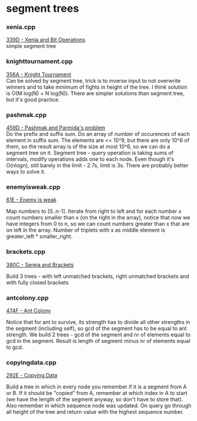 # segment trees

### xenia.cpp
[339D - Xenia and Bit Operations](http://codeforces.com/contest/339/problem/D) </br>
simple segment tree

### knighttournament.cpp
[356A - Knight Tournament](http://codeforces.com/contest/356/problem/A) </br>
Can be solved by segment tree, trick is to inverse input to not overwrite winners and to take minimum of fights in height of the tree. I think solution is O(M log(N) + N log(N)). There are simpler solutions than segment tree, but it's good practice.

### pashmak.cpp
[459D - Pashmak and Parmida's problem](https://codeforces.com/contest/459/problem/D) </br>
Do the prefix and suffix sum. Do an array of number of occurences of each element in suffix sum. The elements are <= 10^9, but there are only 10^6 of them, so the result array is of the size at most 10^6, so we can do a segment tree on it. Segment tree - query operation is taking sums of intervals, modify operations adds one to each node. Even though it's O(nlogn), still barely in the limit - 2.7s, limit is 3s. There are probably better ways to solve it.

### enemyisweak.cpp
[61E - Enemy is weak](https://codeforces.com/contest/61/problem/E) </br>

Map numbers to [0..n-1]. Iterate from right to left and for each number x count numbers smaller than x (on the right in the array), notice that now we have integers from 0 to n, so we can count numbers greater than x that are on left in the array. Number of triplets with x as middle element is greater_left * smaller_right.

### brackets.cpp
[380C - Sereja and Brackets](https://codeforces.com/contest/380/problem/C) </br>

Build 3 trees - with left unmatched brackets, right unmatched brackets and with fully closed brackets

### antcolony.cpp
[474F - Ant Colony](https://codeforces.com/contest/474/problem/F) </br>

Notice that for ant to survive, its strength has to divide all other strengths in the segment (including self), so gcd of the segment has to be equal to ant strength. We build 2 trees - gcd of the segment and nr of elements equal to gcd in the segment. Result is length of segment minus nr of elements equal to gcd. 

### copyingdata.cpp
[292E - Copying Data](https://codeforces.com/contest/292/problem/E) </br>

Build a tree in which in every node you remember if it is a segment from A or B. If it should be "copied" from A, remember at which index in A to start (we have the length of the segment anyway, so don't have to store that). Also remember in which sequence node was updated. On query go through all height of the tree and return value with the highest sequence number. 